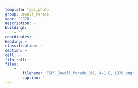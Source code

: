 ```yaml
---
template: fsps_photo
group: Jewell_Parade
year: '1978'
description: ~
buildings:
    - ''
coordinates: ~
heading: ~
classification: ~
section: ~
cell: ~
film_roll: ~
files:
    -
        filename: 'FSPS_Jewell_Parade_001,_4-1-E,_1978.png'
        caption: ''
---
```


